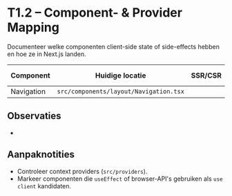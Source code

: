 # T1.2 – Component- & Provider Mapping

Documenteer welke componenten client-side state of side-effects hebben en hoe ze in Next.js landen.

| Component | Huidige locatie | SSR/CSR | State/Effect notities | Migratie-acties |
| --------- | ---------------- | ------- | ---------------------- | --------------- |
| Navigation | `src/components/layout/Navigation.tsx` | | | |

## Observaties
- 

## Aanpaknotities
- Controleer context providers (`src/providers`).
- Markeer componenten die `useEffect` of browser-API's gebruiken als `use client` kandidaten.
